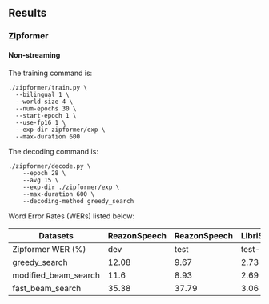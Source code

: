 ## Results

### Zipformer

#### Non-streaming

The training command is:

```shell
./zipformer/train.py \
  --bilingual 1 \
  --world-size 4 \
  --num-epochs 30 \
  --start-epoch 1 \
  --use-fp16 1 \
  --exp-dir zipformer/exp \
  --max-duration 600
```

The decoding command is:

```shell
./zipformer/decode.py \
    --epoch 28 \
    --avg 15 \
    --exp-dir ./zipformer/exp \
    --max-duration 600 \
    --decoding-method greedy_search
```
Word Error Rates (WERs) listed below:

|       Datasets       | ReazonSpeech |  ReazonSpeech |     LibriSpeech    |    LibriSpeech    |
|----------------------|--------------|---------------|--------------------|-------------------|
|   Zipformer WER (%)  |     dev      |     test      |     test-clean     |    test-other     |
|     greedy_search    |    12.08     |     9.67      |        2.73        |       6.67        |
| modified_beam_search |    11.6      |     8.93      |        2.69        |       6.52        |
|   fast_beam_search   |    35.38     |    37.79      |        3.06        |       7.06        |

